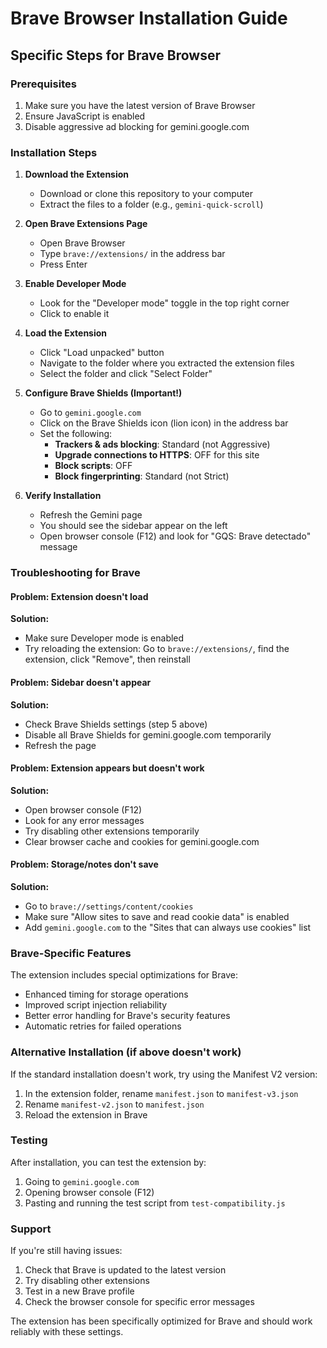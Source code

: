 # Brave Browser Installation Guide

## Specific Steps for Brave Browser

### Prerequisites
1. Make sure you have the latest version of Brave Browser
2. Ensure JavaScript is enabled
3. Disable aggressive ad blocking for gemini.google.com

### Installation Steps

1. **Download the Extension**
   - Download or clone this repository to your computer
   - Extract the files to a folder (e.g., `gemini-quick-scroll`)

2. **Open Brave Extensions Page**
   - Open Brave Browser
   - Type `brave://extensions/` in the address bar
   - Press Enter

3. **Enable Developer Mode**
   - Look for the "Developer mode" toggle in the top right corner
   - Click to enable it

4. **Load the Extension**
   - Click "Load unpacked" button
   - Navigate to the folder where you extracted the extension files
   - Select the folder and click "Select Folder"

5. **Configure Brave Shields (Important!)**
   - Go to `gemini.google.com`
   - Click on the Brave Shields icon (lion icon) in the address bar
   - Set the following:
     - **Trackers & ads blocking**: Standard (not Aggressive)
     - **Upgrade connections to HTTPS**: OFF for this site
     - **Block scripts**: OFF
     - **Block fingerprinting**: Standard (not Strict)

6. **Verify Installation**
   - Refresh the Gemini page
   - You should see the sidebar appear on the left
   - Open browser console (F12) and look for "GQS: Brave detectado" message

### Troubleshooting for Brave

#### Problem: Extension doesn't load
**Solution:**
- Make sure Developer mode is enabled
- Try reloading the extension: Go to `brave://extensions/`, find the extension, click "Remove", then reinstall

#### Problem: Sidebar doesn't appear
**Solution:**
- Check Brave Shields settings (step 5 above)
- Disable all Brave Shields for gemini.google.com temporarily
- Refresh the page

#### Problem: Extension appears but doesn't work
**Solution:**
- Open browser console (F12)
- Look for any error messages
- Try disabling other extensions temporarily
- Clear browser cache and cookies for gemini.google.com

#### Problem: Storage/notes don't save
**Solution:**
- Go to `brave://settings/content/cookies`
- Make sure "Allow sites to save and read cookie data" is enabled
- Add `gemini.google.com` to the "Sites that can always use cookies" list

### Brave-Specific Features

The extension includes special optimizations for Brave:
- Enhanced timing for storage operations
- Improved script injection reliability
- Better error handling for Brave's security features
- Automatic retries for failed operations

### Alternative Installation (if above doesn't work)

If the standard installation doesn't work, try using the Manifest V2 version:

1. In the extension folder, rename `manifest.json` to `manifest-v3.json`
2. Rename `manifest-v2.json` to `manifest.json`
3. Reload the extension in Brave

### Testing

After installation, you can test the extension by:
1. Going to `gemini.google.com`
2. Opening browser console (F12)
3. Pasting and running the test script from `test-compatibility.js`

### Support

If you're still having issues:
1. Check that Brave is updated to the latest version
2. Try disabling other extensions
3. Test in a new Brave profile
4. Check the browser console for specific error messages

The extension has been specifically optimized for Brave and should work reliably with these settings.
